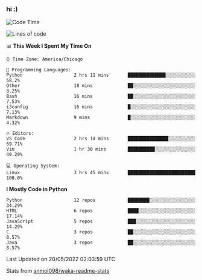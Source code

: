 ### hi :)

<!--START_SECTION:waka-->
![Code Time](http://img.shields.io/badge/Code%20Time-0%20secs-blue)

![Lines of code](https://img.shields.io/badge/From%20Hello%20World%20I%27ve%20Written-599%20Thousand%20lines%20of%20code-blue)

📊 **This Week I Spent My Time On** 

```text
⌚︎ Time Zone: America/Chicago

💬 Programming Languages: 
Python                   2 hrs 11 mins       ██████████████░░░░░░░░░░░   58.2% 
Other                    18 mins             ██░░░░░░░░░░░░░░░░░░░░░░░   8.25% 
Bash                     16 mins             ██░░░░░░░░░░░░░░░░░░░░░░░   7.53% 
i3config                 16 mins             █░░░░░░░░░░░░░░░░░░░░░░░░   7.13% 
Markdown                 9 mins              █░░░░░░░░░░░░░░░░░░░░░░░░   4.32%

🔥 Editors: 
VS Code                  2 hrs 14 mins       ███████████████░░░░░░░░░░   59.71% 
Vim                      1 hr 30 mins        ██████████░░░░░░░░░░░░░░░   40.29%

💻 Operating System: 
Linux                    3 hrs 45 mins       █████████████████████████   100.0%

```

**I Mostly Code in Python** 

```text
Python                   12 repos            ████████░░░░░░░░░░░░░░░░░   34.29% 
HTML                     6 repos             ████░░░░░░░░░░░░░░░░░░░░░   17.14% 
JavaScript               5 repos             ███░░░░░░░░░░░░░░░░░░░░░░   14.29% 
C                        3 repos             ██░░░░░░░░░░░░░░░░░░░░░░░   8.57% 
Java                     3 repos             ██░░░░░░░░░░░░░░░░░░░░░░░   8.57%

```



 Last Updated on 20/05/2022 02:03:59 UTC
<!--END_SECTION:waka-->

Stats from [anmol098/waka-readme-stats](https://github.com/anmol098/waka-readme-stats)
